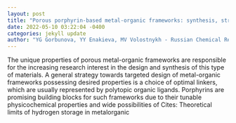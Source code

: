 ```yaml
--- 
layout: post 
title: "Porous porphyrin-based metal-organic frameworks: synthesis, structure, sorption properties and application prospects" 
date: 2022-05-10 03:22:04 -0400 
categories: jekyll update 
author: "YG Gorbunova, YY Enakieva, MV Volostnykh - Russian Chemical Reviews, 2022" 
--- 
```

The unique properties of porous metal-organic frameworks are responsible for the increasing research interest in the design and synthesis of this type of materials. A general strategy towards targeted design of metal-organic frameworks possessing desired properties is a choice of optimal linkers, which are usually represented by polytopic organic ligands. Porphyrins are promising building blocks for such frameworks due to their tunable physicochemical properties and wide possibilities of Cites: Theoretical limits of hydrogen storage in metalorganic